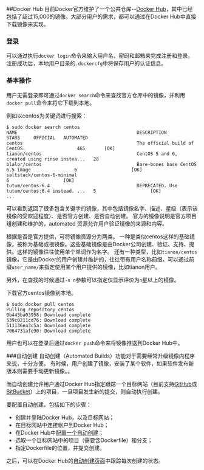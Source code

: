 ##Docker Hub
目前Docker官方维护了一个公共仓库--[Docker Hub](https://hub.docker.com/)，其中已经包括了超过15,000的镜像。大部分用户的需求，都可以通过在Docker Hub中直接下载镜像来实现。

### 登录
可以通过执行`docker login`命令来输入用户名、密码和邮箱来完成注册和登录。
注册成功后，本地用户目录的`.dockercfg`中将保存用户的认证信息。

### 基本操作
用户无需登录即可通过`docker search`命令来查找官方仓库中的镜像，并利用`docker pull`命令来将它下载到本地。

例如以centos为关键词进行搜索：
```
$ sudo docker search centos
NAME                                            DESCRIPTION                                     STARS     OFFICIAL   AUTOMATED
centos                                          The official build of CentOS.                   465       [OK]
tianon/centos                                   CentOS 5 and 6, created using rinse instea...   28
blalor/centos                                   Bare-bones base CentOS 6.5 image                6                    [OK]
saltstack/centos-6-minimal                                                                      6                    [OK]
tutum/centos-6.4                                DEPRECATED. Use tutum/centos:6.4 instead. ...   5                    [OK]
...
```
可以看到返回了很多包含关键字的镜像，其中包括镜像名字、描述、星级（表示该镜像的受欢迎程度）、是否官方创建、是否自动创建。
官方的镜像说明是官方项目组创建和维护的，automated 资源允许用户验证镜像的来源和内容。

根据是否是官方提供，可将镜像资源分为两类。
一种是类似centos这样的基础镜像，被称为基础或根镜像。这些基础镜像是由Docker公司创建、验证、支持、提供。这样的镜像往往使用单个单词作为名字。
还有一种类型，比如`tianon/centos`镜像，它是由Docker的用户创建并维护的，往往带有用户名称前缀。可以通过前缀`user_name/`来指定使用某个用户提供的镜像，比如tianon用户。

另外，在查找的时候通过`-s n`参数可以指定仅显示评价为`n`星以上的镜像。

下载官方centos镜像到本地。
```
$ sudo docker pull centos
Pulling repository centos
0b443ba03958: Download complete
539c0211cd76: Download complete
511136ea3c5a: Download complete
7064731afe90: Download complete
```
用户也可以在登录后通过`docker push`命令来将镜像推送到Docker Hub中。

###自动创建
自动创建（Automated Builds）功能对于需要经常升级镜像内程序来说，十分方便。
有时候，用户创建了镜像，安装了某个软件，如果软件发布新版本则需要手动更新镜像。。

而自动创建允许用户通过Docker Hub指定跟踪一个目标网站（目前支持[GitHub](github.org)或[BitBucket](bitbucket.org)）上的项目，一旦项目发生新的提交，则自动执行创建。

要配置自动创建，包括如下的步骤：
* 创建并登陆Docker Hub，以及目标网站；
* 在目标网站中连接帐户到Docker Hub；
* 在Docker Hub中[配置一个自动创建](https://registry.hub.docker.com/builds/add/)；
* 选取一个目标网站中的项目（需要含Dockerfile）和分支；
* 指定Dockerfile的位置，并提交创建。

之后，可以在Docker Hub的[自动创建页面](https://registry.hub.docker.com/builds/)中跟踪每次创建的状态。
